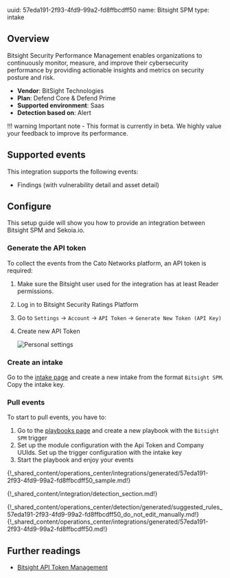 uuid: 57eda191-2f93-4fd9-99a2-fd8ffbcdff50
name: Bitsight SPM
type: intake

## Overview

Bitsight Security Performance Management enables organizations to continuously monitor, measure, and improve their cybersecurity performance by providing actionable insights and metrics on security posture and risk.

- **Vendor**: BitSight Technologies
- **Plan**: Defend Core & Defend Prime
- **Supported environment**: Saas
- **Detection based on**: Alert

!!! warning
    Important note - This format is currently in beta. We highly value your feedback to improve its performance.
    
## Supported events

This integration supports the following events:

- Findings (with vulnerability detail and asset detail)

## Configure

This setup guide will show you how to provide an integration between Bitsight SPM and Sekoia.io.

### Generate the API token

To collect the events from the Cato Networks platform, an API token is required:

1. Make sure the Bitsight user used for the integration has at least Reader permissions.
2. Log in to Bitsight Security Ratings Platform
3. Go to `Settings` -> `Account` -> `API Token`  -> `Generate New Token (API Key)`
4. Create new API Token

    ![Personal settings](/assets/instructions/bitsight/new_token.png)


### Create an intake

Go to the [intake page](https://app.sekoia.io/operations/intakes) and create a new intake from the format `Bitsight SPM`. Copy the intake key.

### Pull events

To start to pull events, you have to:

1. Go to the [playbooks page](https://app.sekoia.io/operations/playbooks) and create a new playbook with the `Bitsight SPM` trigger
2. Set up the module configuration with the Api Token and Company UUIds. Set up the trigger configuration with the intake key
3. Start the playbook and enjoy your events

{!_shared_content/operations_center/integrations/generated/57eda191-2f93-4fd9-99a2-fd8ffbcdff50_sample.md!}


{!_shared_content/integration/detection_section.md!}

{!_shared_content/operations_center/detection/generated/suggested_rules_57eda191-2f93-4fd9-99a2-fd8ffbcdff50_do_not_edit_manually.md!}
{!_shared_content/operations_center/integrations/generated/57eda191-2f93-4fd9-99a2-fd8ffbcdff50.md!}

## Further readings
- [Bitsight API Token Management](https://help.bitsighttech.com/hc/en-us/articles/115014888388-API-Token-Management)
